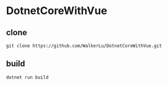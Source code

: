 # DotnetCoreWithVue

## clone

```
git clone https://github.com/WalkerLu/DotnetCoreWithVue.git
```

## build
```
dotnet run build
```
